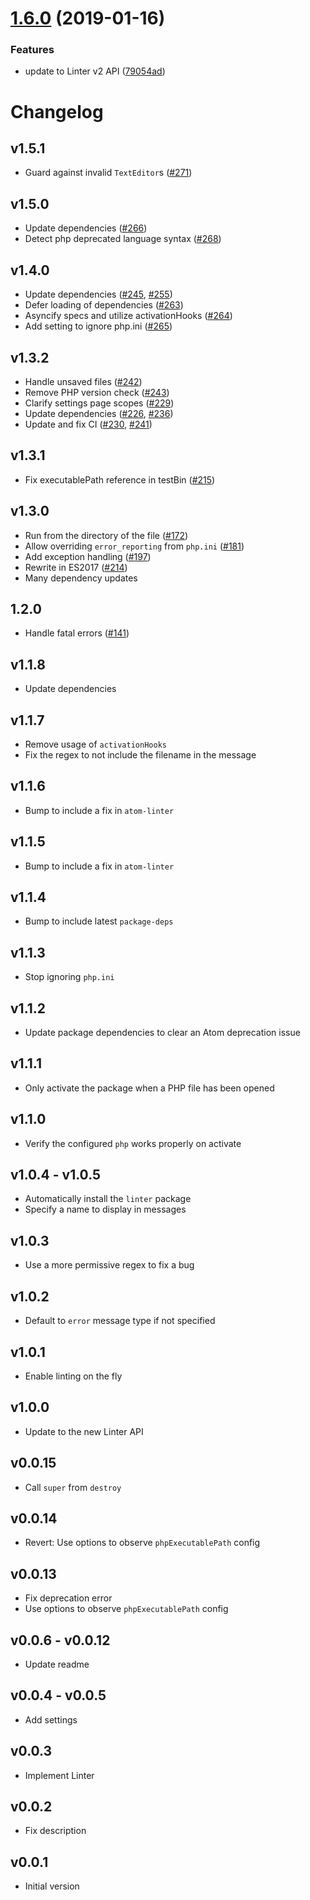 # [1.6.0](https://github.com/AtomLinter/linter-php/compare/v1.5.1...v1.6.0) (2019-01-16)


### Features

* update to Linter v2 API ([79054ad](https://github.com/AtomLinter/linter-php/commit/79054ad))

# Changelog

## v1.5.1

*   Guard against invalid `TextEditor`s ([#271][])

[#271]: https://github.com/AtomLinter/linter-php/pull/271

## v1.5.0

*   Update dependencies ([#266][])
*   Detect php deprecated language syntax ([#268][])

[#266]: https://github.com/AtomLinter/linter-php/pull/266
[#268]: https://github.com/AtomLinter/linter-php/pull/268

## v1.4.0

*   Update dependencies ([#245][], [#255][])
*   Defer loading of dependencies ([#263][])
*   Asyncify specs and utilize activationHooks ([#264][])
*   Add setting to ignore php.ini ([#265][])

[#245]: https://github.com/AtomLinter/linter-php/pull/245
[#255]: https://github.com/AtomLinter/linter-php/pull/255
[#263]: https://github.com/AtomLinter/linter-php/pull/263
[#264]: https://github.com/AtomLinter/linter-php/pull/264
[#265]: https://github.com/AtomLinter/linter-php/pull/265

## v1.3.2

*   Handle unsaved files ([#242][])
*   Remove PHP version check ([#243][])
*   Clarify settings page scopes ([#229][])
*   Update dependencies ([#226][], [#236][])
*   Update and fix CI ([#230][], [#241][])

[#226]: https://github.com/AtomLinter/linter-php/pull/226
[#229]: https://github.com/AtomLinter/linter-php/pull/229
[#230]: https://github.com/AtomLinter/linter-php/pull/230
[#236]: https://github.com/AtomLinter/linter-php/pull/236
[#241]: https://github.com/AtomLinter/linter-php/pull/241
[#242]: https://github.com/AtomLinter/linter-php/pull/242
[#243]: https://github.com/AtomLinter/linter-php/pull/243

## v1.3.1

*   Fix executablePath reference in testBin ([#215](https://github.com/AtomLinter/linter-php/pull/215))

## v1.3.0

*   Run from the directory of the file ([#172](https://github.com/AtomLinter/linter-php/pull/172))
*   Allow overriding `error_reporting` from `php.ini` ([#181](https://github.com/AtomLinter/linter-php/pull/181))
*   Add exception handling ([#197](https://github.com/AtomLinter/linter-php/pull/197))
*   Rewrite in ES2017 ([#214](https://github.com/AtomLinter/linter-php/pull/214))
*   Many dependency updates

## 1.2.0

*   Handle fatal errors ([#141](https://github.com/AtomLinter/linter-php/pull/141))

## v1.1.8

*   Update dependencies

## v1.1.7

*   Remove usage of `activationHooks`
*   Fix the regex to not include the filename in the message

## v1.1.6

*   Bump to include a fix in `atom-linter`

## v1.1.5

*   Bump to include a fix in `atom-linter`

## v1.1.4

*   Bump to include latest `package-deps`

## v1.1.3

*   Stop ignoring `php.ini`

## v1.1.2

*   Update package dependencies to clear an Atom deprecation issue

## v1.1.1

*   Only activate the package when a PHP file has been opened

## v1.1.0

*   Verify the configured `php` works properly on activate

## v1.0.4 - v1.0.5

*   Automatically install the `linter` package
*   Specify a name to display in messages

## v1.0.3

*   Use a more permissive regex to fix a bug

## v1.0.2

*   Default to `error` message type if not specified

## v1.0.1

*   Enable linting on the fly

## v1.0.0

*   Update to the new Linter API

## v0.0.15

*   Call `super` from `destroy`

## v0.0.14

*   Revert: Use options to observe `phpExecutablePath` config

## v0.0.13

*   Fix deprecation error
*   Use options to observe `phpExecutablePath` config

## v0.0.6 - v0.0.12

*   Update readme

## v0.0.4 - v0.0.5

*   Add settings

## v0.0.3

*   Implement Linter

## v0.0.2

*   Fix description

## v0.0.1

*   Initial version
